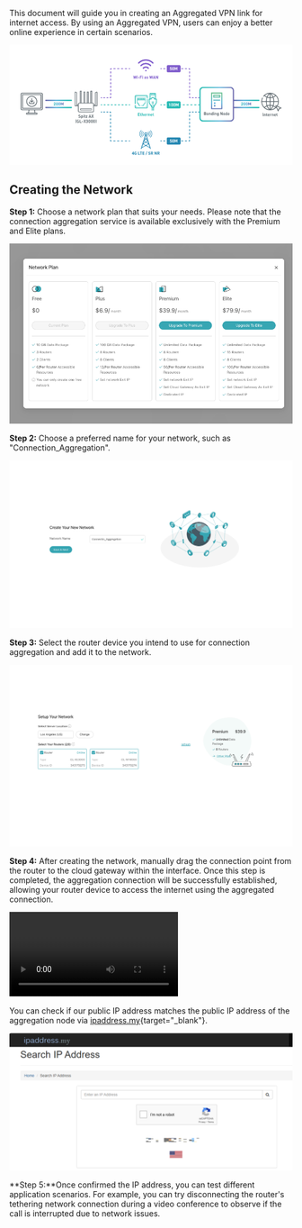 <!-- # Setting Up AstroWarp with GL.iNet Routers: Aggregation VPN -->

This document will guide you in creating an Aggregated VPN link for internet access. By using an Aggregated VPN, users can enjoy a better online experience in certain scenarios.

![](../images/tutorials/connection_aggregation/1.png)

## **Creating the Network**

**Step 1:** Choose a network plan that suits your needs. Please note that the connection aggregation service is available exclusively with the Premium and Elite plans.

![](../images/tutorials/connection_aggregation/2.png)

**Step 2:** Choose a preferred name for your network, such as "Connection_Aggregation".

![](../images/tutorials/connection_aggregation/3.png)


**Step 3:** Select the router device you intend to use for connection aggregation and add it to the network.

![](../images/tutorials/connection_aggregation/4.png)


**Step 4:** After creating the network, manually drag the connection point from the router to the cloud gateway within the interface. Once this step is completed, the aggregation connection will be successfully established, allowing your router device to access the internet using the aggregated connection.

<video controls>
  <source src="../../images/tutorials/connection_aggregation/video.mov" type="video/mp4">
</video>


You can check if our public IP address matches the public IP address of the aggregation node via [ipaddress.my](https://www.ipaddress.my/){target="_blank"}.

![](../images/tutorials/connection_aggregation/5.png)

**Step 5:**Once confirmed the IP address, you can test different application scenarios. For example, you can try disconnecting the router's tethering network connection during a video conference to observe if the call is interrupted due to network issues.


